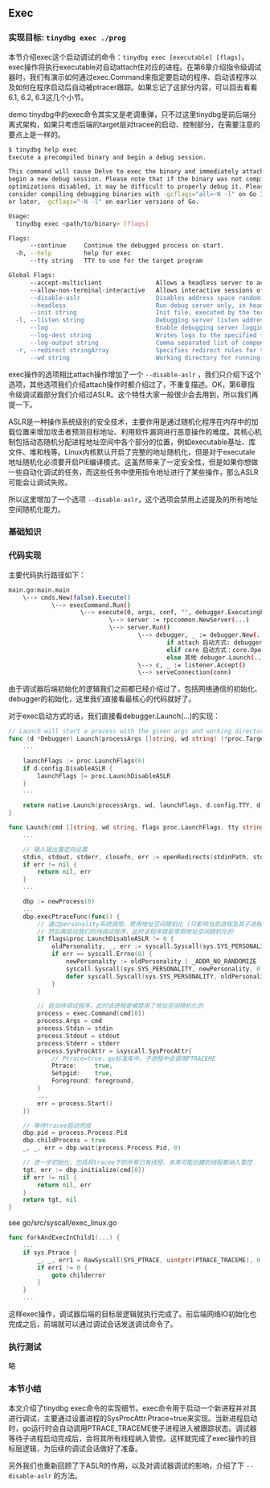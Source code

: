 ## Exec

### 实现目标: `tinydbg exec ./prog`

本节介绍exec这个启动调试的命令：`tinydbg exec [executable] [flags]`，exec操作将执行executable对自动attach住对应的进程。在第6章介绍指令级调试器时，我们有演示如何通过exec.Command来指定要启动的程序、启动该程序以及如何在程序启动后自动被ptracer跟踪。如果忘记了这部分内容，可以回去看看6.1, 6.2, 6.3这几个小节。

demo tinydbg中的exec命令其实又是老调重弹，只不过这里tinydbg是前后端分离式架构，如果只考虑后端的target层对tracee的启动、控制部分，在需要注意的要点上是一样的。

```bash
$ tinydbg help exec
Execute a precompiled binary and begin a debug session.

This command will cause Delve to exec the binary and immediately attach to it to
begin a new debug session. Please note that if the binary was not compiled with
optimizations disabled, it may be difficult to properly debug it. Please
consider compiling debugging binaries with -gcflags="all=-N -l" on Go 1.10
or later, -gcflags="-N -l" on earlier versions of Go.

Usage:
  tinydbg exec <path/to/binary> [flags]

Flags:
      --continue     Continue the debugged process on start.
  -h, --help         help for exec
      --tty string   TTY to use for the target program

Global Flags:
      --accept-multiclient               Allows a headless server to accept multiple client connections via JSON-RPC.
      --allow-non-terminal-interactive   Allows interactive sessions of Delve that don't have a terminal as stdin, stdout and stderr
      --disable-aslr                     Disables address space randomization
      --headless                         Run debug server only, in headless mode. Server will accept JSON-RPC client connections.
      --init string                      Init file, executed by the terminal client.
  -l, --listen string                    Debugging server listen address. Prefix with 'unix:' to use a unix domain socket. (default "127.0.0.1:0")
      --log                              Enable debugging server logging.
      --log-dest string                  Writes logs to the specified file or file descriptor (see 'dlv help log').
      --log-output string                Comma separated list of components that should produce debug output (see 'dlv help log')
  -r, --redirect stringArray             Specifies redirect rules for target process (see 'dlv help redirect')
      --wd string                        Working directory for running the program.
```

exec操作的选项相比attach操作增加了一个 `--disable-aslr` ，我们只介绍下这个选项，其他选项我们介绍attach操作时都介绍过了，不重复描述。OK，第6章指令级调试器部分我们介绍过ASLR。这个特性大家一般很少会去用到，所以我们再提一下。

ASLR是一种操作系统级别的安全技术，主要作用是通过随机化程序在内存中的加载位置来增加攻击者预测目标地址、利用软件漏洞进行恶意操作的难度。其核心机制包括动态随机分配进程地址空间中各个部分的位置，例如executable基址、库文件、堆和栈等。Linux内核默认开启了完整的地址随机化，但是对于executale地址随机化必须要开启PIE编译模式。这虽然带来了一定安全性，但是如果你想做一些自动化调试的任务，而这些任务中使用指令地址进行了某些操作，那么ASLR可能会让调试失败。

所以这里增加了一个选项 `--disable-aslr`，这个选项会禁用上述提及的所有地址空间随机化能力。

### 基础知识

### 代码实现

主要代码执行路径如下：

```bash
main.go:main.main
    \--> cmds.New(false).Execute()
            \--> execCommand.Run()
                    \--> execute(0, args, conf, "", debugger.ExecutingExistingFile, args, buildFlags)
                            \--> server := rpccommon.NewServer(...)
                            \--> server.Run()
                                    \--> debugger, _ := debugger.New(...)
                                            if attach 启动方式: debugger.Attach(...)
                                            elif core 启动方式：core.OpenCore(...)
                                            else 其他 debuger.Launch(...)
                                    \--> c, _ := listener.Accept() 
                                    \--> serveConnection(conn)
```

由于调试器后端初始化的逻辑我们之前都已经介绍过了，包括网络通信的初始化、debugger的初始化，这里我们直接看最核心的代码就好了。

对于exec启动方式的话，我们直接看debugger.Launch(...)的实现：

```go
// Launch will start a process with the given args and working directory.
func (d *Debugger) Launch(processArgs []string, wd string) (*proc.TargetGroup, error) {
    ...

	launchFlags := proc.LaunchFlags(0)
	if d.config.DisableASLR {
		launchFlags |= proc.LaunchDisableASLR
	}
    ...

	return native.Launch(processArgs, wd, launchFlags, d.config.TTY, d.config.Stdin, d.config.Stdout, d.config.Stderr)
}

func Launch(cmd []string, wd string, flags proc.LaunchFlags, tty string, stdinPath string, stdoutOR proc.OutputRedirect, stderrOR proc.OutputRedirect) (*proc.TargetGroup, error) {
    ...

    // 输入输出重定向设置
	stdin, stdout, stderr, closefn, err := openRedirects(stdinPath, stdoutOR, stderrOR, foreground)
	if err != nil {
		return nil, err
	}
    ...

	dbp := newProcess(0)
    ...
	dbp.execPtraceFunc(func() {
        // 通过personality系统调用，禁用地址空间随机化 (只影响当前进程及其子进程）
        // 然后再启动我们的待调试程序，此时该程序就是禁用地址空间随机化的
		if flags&proc.LaunchDisableASLR != 0 {
			oldPersonality, _, err := syscall.Syscall(sys.SYS_PERSONALITY, personalityGetPersonality, 0, 0)
			if err == syscall.Errno(0) {
				newPersonality := oldPersonality | _ADDR_NO_RANDOMIZE
				syscall.Syscall(sys.SYS_PERSONALITY, newPersonality, 0, 0)
				defer syscall.Syscall(sys.SYS_PERSONALITY, oldPersonality, 0, 0)
			}
		}

        // 启动待调试程序，此时该进程是被禁用了地址空间随机化的
		process = exec.Command(cmd[0])
		process.Args = cmd
		process.Stdin = stdin
		process.Stdout = stdout
		process.Stderr = stderr
		process.SysProcAttr = &syscall.SysProcAttr{
            // Ptrace=true，go标准库中，子进程中会调用PTRACEME
			Ptrace:     true, 
			Setpgid:    true,
			Foreground: foreground,
		}
        ...
		err = process.Start()
	})

    // 等待tracee启动完成
	dbp.pid = process.Process.Pid
	dbp.childProcess = true
	_, _, err = dbp.wait(process.Process.Pid, 0)

    // 进一步初始化，包括将tracee下的所有已有线程、未来可能创建的线程都纳入管控
	tgt, err := dbp.initialize(cmd[0])
	if err != nil {
		return nil, err
	}
	return tgt, nil
}
```

see go/src/syscall/exec_linux.go

```go
func forkAndExecInChild1(...) {
    ...
	if sys.Ptrace {
		_, _, err1 = RawSyscall(SYS_PTRACE, uintptr(PTRACE_TRACEME), 0, 0)
		if err1 != 0 {
			goto childerror
		}
	}
    ...
```

这样exec操作，调试器后端的目标层逻辑就执行完成了。前后端网络IO初始化也完成之后，前端就可以通过调试会话发送调试命令了。

### 执行测试

略

### 本节小结

本文介绍了tinydbg exec命令的实现细节。exec命令用于启动一个新进程并对其进行调试，主要通过设置进程的SysProcAttr.Ptrace=true来实现。当新进程启动时，go运行时会自动调用PTRACE_TRACEME使子进程进入被跟踪状态。调试器等待子进程启动完成后，会将其所有线程纳入管控。这样就完成了exec操作的目标层逻辑，为后续的调试会话做好了准备。

另外我们也重新回顾了下ASLR的作用，以及对调试器调试的影响，介绍了下 `--disable-aslr` 的方法。
